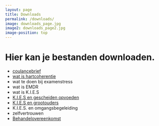 ```yaml
---
layout: page
title: Downloads
permalink: /downloads/
image: downloads_page.jpg
image2: downloads_page2.jpg
image-position: top
---
```


# Hier kan je bestanden downloaden.

* [coulancebrief](/assets/downloads/coulancebrief.pdf)
* [wat is hartcoherentie](/assets/downloads/hartfocus.pdf)
* wat te doen bij examenstress
* wat is EMDR
* wat is K.I.E.S
* [K.I.E.S en gescheiden opvoeden](/assets/downloads/KIES_gescheiden_opvoeden.pdf)
* [K.I.E.S en grootouders](/assets/downloads/KIES_grootouders.pdf)
* K.I.E.S. en omgangsbegeleiding
* zelfvertrouwen
* [Behandelovereenkomst](/assets/downloads/behandelovereenkomst_juli_2015.pdf)
